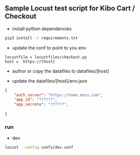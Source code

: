 ## Sample Locust test script for Kibo Cart / Checkout


* install python dependencies 
```bash
pip3 install -r requirements.txt
```


* update the conf to point to you env
```
locustfile = locustfiles/checkout.py
host =  https://[host]
```

* author or copy the datafiles to datafiles/[host] 

* update the datafiles/[host]/env.json 
```json
{
    "auth_server": "https://home.mozu.com",
    "app_id": "??????",
    "app_secrete": "??????",
    
}
```
### run

* dev
```bash
locust --config confs/dev.conf
```